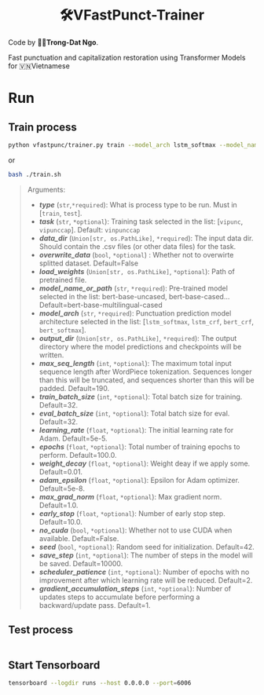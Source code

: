 <h1 align="center">🛠️VFastPunct-Trainer</h1>

Code by 🧑‍💻**Trong-Dat Ngo**.

Fast punctuation and capitalization restoration using Transformer Models for 🇻🇳Vietnamese

# Run
## Train process
```bash
python vfastpunc/trainer.py train --model_arch lstm_softmax --model_name_or_path bert-base-multilingual-cased --learning_rate 1e-3 --max_seq_length 190 --epochs 100 --train_batch_size 32 --eval_batch_size 16 --data_dir datasets/ --output_dir outputs/
```

or

```bash
bash ./train.sh
```
> Arguments:
> + ***type*** (`str`,`*required`): What is process type to be run. Must in [`train`, `test`].
> + ***task*** (`str`, `*optional`): Training task selected in the list: [`vipunc`, `vipunccap`]. Default: `vinpunccap`
> + ***data_dir*** (`Union[str, os.PathLike]`, `*required`): The input data dir. Should contain the .csv files (or other data files) for the task.
> + ***overwrite_data*** (`bool`, `*optional`) : Whether not to overwirte splitted dataset. Default=False
> + ***load_weights*** (`Union[str, os.PathLike]`, `*optional`): Path of pretrained file.
> + ***model_name_or_path*** (`str`, `*required`): Pre-trained model selected in the list: bert-base-uncased, bert-base-cased... Default=bert-base-multilingual-cased 
> + ***model_arch*** (`str`, `*required`): Punctuation prediction model architecture selected in the list: [`lstm_softmax`, `lstm_crf`, `bert_crf`, `bert_softmax`].
> + ***output_dir*** (`Union[str, os.PathLike]`, `*required`): The output directory where the model predictions and checkpoints will be written.
> + ***max_seq_length*** (`int`, `*optional`): The maximum total input sequence length after WordPiece tokenization. Sequences longer than this will be truncated, and sequences shorter than this will be padded. Default=190.
> + ***train_batch_size*** (`int`, `*optional`): Total batch size for training. Default=32.
> + ***eval_batch_size*** (`int`, `*optional`): Total batch size for eval. Default=32.
> + ***learning_rate*** (`float`, `*optional`): The initial learning rate for Adam. Default=5e-5.
> + ***epochs*** (`float`, `*optional`): Total number of training epochs to perform. Default=100.0.
> + ***weight_decay*** (`float`, `*optional`): Weight deay if we apply some. Default=0.01.
> + ***adam_epsilon*** (`float`, `*optional`): Epsilon for Adam optimizer. Default=5e-8.
> + ***max_grad_norm*** (`float`, `*optional`): Max gradient norm. Default=1.0.
> + ***early_stop*** (`float`, `*optional`): Number of early stop step. Default=10.0.
> + ***no_cuda*** (`bool`, `*optional`): Whether not to use CUDA when available. Default=False.
> + ***seed*** (`bool`, `*optional`): Random seed for initialization. Default=42.
> + ***save_step*** (`int`, `*optional`): The number of steps in the model will be saved. Default=10000.
> + ***scheduler_patience*** (`int`, `*optional`): Number of epochs with no improvement after which learning rate will be reduced. Default=2.
> + ***gradient_accumulation_steps*** (`int`, `*optional`): Number of updates steps to accumulate before performing a backward/update pass. Default=1.


## Test process
```bash

```

## Start Tensorboard
```bash
tensorboard --logdir runs --host 0.0.0.0 --port=6006
```

